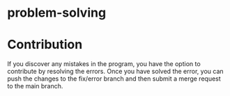 # problem-solving

# Contribution
If you discover any mistakes in the program, you have the option to contribute by resolving the errors. Once you have solved the error, you can push the changes to the fix/error branch and then submit a merge request to the main branch.

